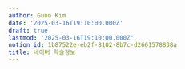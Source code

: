 ```yaml
---
author: Gunn Kim
date: '2025-03-16T19:10:00.000Z'
draft: true
lastmod: '2025-03-16T19:10:00.000Z'
notion_id: 1b87522e-eb2f-8102-8b7c-d2661578838a
title: 네이버 학술정보
---
```


